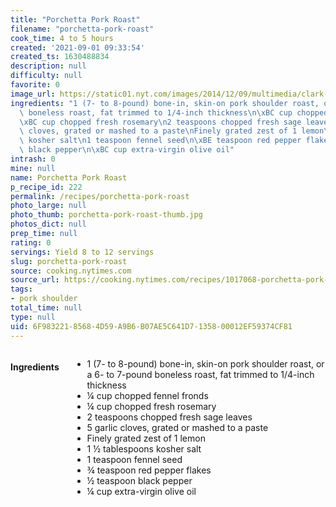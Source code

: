```yaml
---
title: "Porchetta Pork Roast"
filename: "porchetta-pork-roast"
cook_time: 4 to 5 hours
created: '2021-09-01 09:33:54'
created_ts: 1630488834
description: null
difficulty: null
favorite: 0
image_url: https://static01.nyt.com/images/2014/12/09/multimedia/clark-porchetta/clark-porchetta-articleLarge.jpg
ingredients: "1 (7- to 8-pound) bone-in, skin-on pork shoulder roast, or a 6- to 7-pound\
  \ boneless roast, fat trimmed to 1/4-inch thickness\n\xBC cup chopped fennel fronds\n\
  \xBC cup chopped fresh rosemary\n2 teaspoons chopped fresh sage leaves\n5 garlic\
  \ cloves, grated or mashed to a paste\nFinely grated zest of 1 lemon\n1 \xBD tablespoons\
  \ kosher salt\n1 teaspoon fennel seed\n\xBE teaspoon red pepper flakes\n\xBD teaspoon\
  \ black pepper\n\xBC cup extra-virgin olive oil"
intrash: 0
mine: null
name: Porchetta Pork Roast
p_recipe_id: 222
permalink: /recipes/porchetta-pork-roast
photo_large: null
photo_thumb: porchetta-pork-roast-thumb.jpg
photos_dict: null
prep_time: null
rating: 0
servings: Yield 8 to 12 servings
slug: porchetta-pork-roast
source: cooking.nytimes.com
source_url: https://cooking.nytimes.com/recipes/1017068-porchetta-pork-roast?action=click&module=Global%20Search%20Recipe%20Card&pgType=search&rank=10
tags:
- pork shoulder
total_time: null
type: null
uid: 6F983221-8568-4D59-A9B6-B07AE5C641D7-1358-00012EF59374CF81
---
```

<div class="large-8 medium-7 columns" id="writeup">	</div><!-- #writeup -->
</div><!-- #row-one -->
<div class="row" id="row-two">	<div class="medium-4 small-5 columns" id="ingredients"><h4>Ingredients</h4><div class="box box-ingredients content"><ul>
<li>1 (7- to 8-pound) bone-in, skin-on pork shoulder roast, or a 6- to 7-pound boneless roast, fat trimmed to 1/4-inch thickness</li>
<li>¼ cup chopped fennel fronds</li>
<li>¼ cup chopped fresh rosemary</li>
<li>2 teaspoons chopped fresh sage leaves</li>
<li>5 garlic cloves, grated or mashed to a paste</li>
<li>Finely grated zest of 1 lemon</li>
<li>1 ½ tablespoons kosher salt</li>
<li>1 teaspoon fennel seed</li>
<li>¾ teaspoon red pepper flakes</li>
<li>½ teaspoon black pepper</li>
<li>¼ cup extra-virgin olive oil</li>
</ul>
</div>	</div>	<div class="medium-6 small-7 columns" id="directions">	</div>